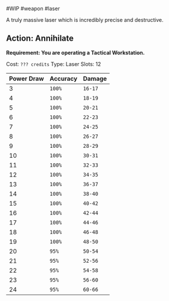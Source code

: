 #WIP #weapon #laser

A truly massive laser which is incredibly precise and destructive.

## Action: Annihilate

**Requirement: You are operating a Tactical Workstation.**

Cost: `??? credits`
Type: Laser
Slots: 12

| Power Draw | Accuracy | Damage |
| -----------|----------|--------|
| 3 | `100%` | `16-17` |
| 4 | `100%` | `18-19` |
| 5 | `100%` | `20-21` |
| 6 | `100%` | `22-23` |
| 7 | `100%` | `24-25` |
| 8 | `100%` | `26-27` |
| 9 | `100%` | `28-29` |
| 10 | `100%` | `30-31` |
| 11 | `100%` | `32-33` |
| 12 | `100%` | `34-35` |
| 13 | `100%` | `36-37` |
| 14 | `100%` | `38-40` |
| 15 | `100%` | `40-42` |
| 16 | `100%` | `42-44` |
| 17 | `100%` | `44-46` |
| 18 | `100%` | `46-48` |
| 19 | `100%` | `48-50` |
| 20 | `95%` | `50-54` |
| 21 | `95%` | `52-56` |
| 22 | `95%` | `54-58` |
| 23 | `95%` | `56-60` |
| 24 | `95%` | `60-66` |